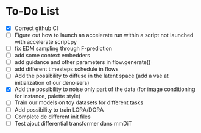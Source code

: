 # To-Do List

- [x] Correct github CI
- [ ] Figure out how to launch an accelerate run within a script not launched with accelerate script.py
- [ ] fix EDM sampling through F-prediction
- [ ] add some context embedders
- [ ] add guidance and other parameters in flow.generate()
- [ ] add different timesteps schedule in flows
- [ ] Add the possibility to diffuse in the latent space (add a vae at initialization of our denoisers)
- [x] Add the possibility to noise only part of the data (for image conditioning for instance, palette style)
- [ ] Train our models on toy datasets for different tasks 
- [ ] Add possibility to train LORA/DORA
- [ ] Complete de different init files
- [ ] Test ajout differential transformer dans mmDiT